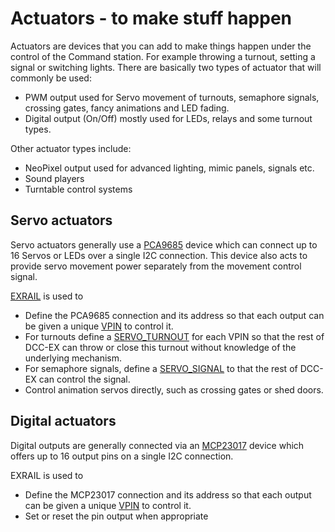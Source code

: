 # Actuators - to make stuff happen

Actuators are devices that you can add to make things happen under the control of the Command station. For example throwing a turnout, setting a signal or switching lights. There are basically two types of actuator that will commonly be used:

- PWM output used for Servo movement of turnouts, semaphore signals, crossing gates, fancy animations and LED fading.
- Digital output (On/Off) mostly used for LEDs, relays and some turnout types.

Other actuator types include:

- NeoPixel output used for advanced lighting, mimic panels, signals etc.
- Sound players
- Turntable control systems

## Servo actuators

Servo actuators generally use a [PCA9685](?PCA9685) device which can connect up to 16 Servos or LEDs over a single I2C connection. This device also acts to provide servo movement power separately from the movement control signal.

[EXRAIL](?EXRAIL) is used to

- Define the PCA9685 connection and its address so that each output can be given a unique [VPIN](?VPIN) to control it.
- For turnouts define a [SERVO_TURNOUT](?SERVO_TURNOUT) for each VPIN so that the rest of DCC-EX can throw or close this turnout without knowledge of the underlying mechanism.
- For semaphore signals, define a [SERVO_SIGNAL](?SERVO_SIGNAL) to that the rest of DCC-EX can control the signal.
- Control animation servos directly, such as crossing gates or shed doors.

## Digital actuators

Digital outputs are generally connected via an [MCP23017](?MCP23017) device which offers up to 16 output pins on a single I2C connection.

EXRAIL is used to

- Define the MCP23017 connection and its address so that each output can be given a unique [VPIN](?VPIN) to control it.
- Set or reset the pin output when appropriate
